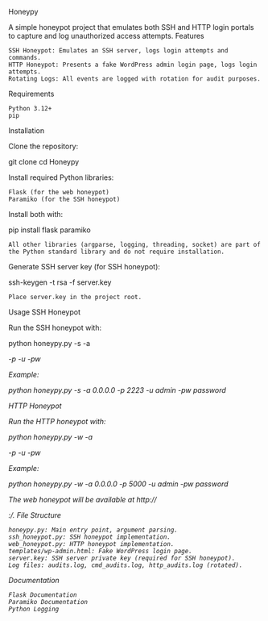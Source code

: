 Honeypy

A simple honeypot project that emulates both SSH and HTTP login portals to capture and log unauthorized access attempts.
Features

    SSH Honeypot: Emulates an SSH server, logs login attempts and commands.
    HTTP Honeypot: Presents a fake WordPress admin login page, logs login attempts.
    Rotating Logs: All events are logged with rotation for audit purposes.

Requirements

    Python 3.12+
    pip

Installation

Clone the repository:

git clone <your-repo-url>
cd Honeypy

Install required Python libraries:

    Flask (for the web honeypot)
    Paramiko (for the SSH honeypot)

Install both with:

pip install flask paramiko

    All other libraries (argparse, logging, threading, socket) are part of the Python standard library and do not require installation.

Generate SSH server key (for SSH honeypot):

ssh-keygen -t rsa -f server.key

    Place server.key in the project root.

Usage
SSH Honeypot

Run the SSH honeypot with:

python honeypy.py -s -a <address> -p <port> -u <username> -pw <password>

Example:

python honeypy.py -s -a 0.0.0.0 -p 2223 -u admin -pw password

HTTP Honeypot

Run the HTTP honeypot with:

python honeypy.py -w -a <address> -p <port> -u <username> -pw <password>

Example:

python honeypy.py -w -a 0.0.0.0 -p 5000 -u admin -pw password

The web honeypot will be available at http://<address>:<port>/.
File Structure

    honeypy.py: Main entry point, argument parsing.
    ssh_honeypot.py: SSH honeypot implementation.
    web_honeypot.py: HTTP honeypot implementation.
    templates/wp-admin.html: Fake WordPress login page.
    server.key: SSH server private key (required for SSH honeypot).
    Log files: audits.log, cmd_audits.log, http_audits.log (rotated).

Documentation

    Flask Documentation
    Paramiko Documentation
    Python Logging
